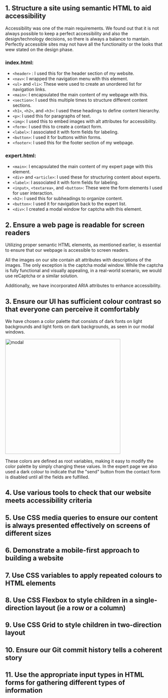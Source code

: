 ## 1. Structure a site using semantic HTML to aid accessibility
  Accessibility was one of the main requirements. We found out that it is not always possible to keep a perfect accessibility and also the design/technology decisions, so there is always a balance to mantain.
  Perfectly accessible sites may not have all the functionality or the looks that wew stated on the design phase.

### index.html:

* `<header>` : I used this for the header section of my website.
* `<nav>`: I wrapped the navigation menu with this element.
* `<ul>` and `<li>`: These were used to create an unordered list for navigation links.
* `<main>`: I encapsulated the main content of my webpage with this.
* `<section>`: I used this multiple times to structure different content sections.
* `<h1>`, `<h2>`, and `<h3>`: I used these headings to define content hierarchy.
* `<p>`: I used this for paragraphs of text.
* `<img>`: I used this to embed images with alt attributes for accessibility.
* `<form>`: I used this to create a contact form.
* `<label>`: I associated it with form fields for labeling.
* `<button>`: I used it for buttons within forms.
* `<footer>`: I used this for the footer section of my webpage.
  
### expert.html:

* `<main>`: I encapsulated the main content of my expert page with this element.
* `<div>` and `<article>`: I used these for structuring content about experts.
* `<label>`: I associated it with form fields for labeling.
* `<input>`, `<textarea>`, and `<button>`: These were the form elements I used for user interaction.
* `<h2>`: I used this for subheadings to organize content.
* `<button>`: I used it for navigation back to the expert list.
* `<div>`: I created a modal window for captcha with this element.
  

## 2. Ensure a web page is readable for screen readers

Utilizing proper semantic HTML elements, as mentioned earlier, is essential to ensure that our webpage is accessible to screen readers.

All the images on our site contain alt attributes with descriptions of the images. The only exception is the captcha modal window. While the captcha is fully functional and visually appealing, in a real-world scenario, we would use reCaptcha or a similar solution.

Additionally, we have incorporated ARIA attributes to enhance accessibility.

## 3. Ensure our UI has sufficient colour contrast so that everyone can perceive it comfortably

We have chosen a color palette that consists of dark fonts on light backgrounds and light fonts on dark backgrounds, as seen in our modal windows.

<img width="367" alt="modal" src="https://github.com/FAC29A/alex-portfolio/assets/94972293/cd40ef7d-e003-462c-a311-781bf231f49d">

These colors are defined as root variables, making it easy to modify the color palette by simply changing these values.
In the expert page we also used a dark colour to indicate that the "send" button from the contact form is disabled until all the fields are fulfilled.

## 4. Use various tools to check that our website meets accessibility criteria

## 5. Use CSS media queries to ensure our content is always presented effectively on screens of different sizes

## 6. Demonstrate a mobile-first approach to building a website

## 7. Use CSS variables to apply repeated colours to HTML elements

## 8. Use CSS Flexbox to style children in a single-direction layout (ie a row or a column)

## 9. Use CSS Grid to style children in two-direction layout

## 10. Ensure our Git commit history tells a coherent story

## 11. Use the appropriate input types in HTML forms for gathering different types of information
